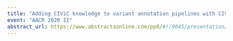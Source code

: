 ```yaml
---
title: "Adding CIViC knowledge to variant annotation pipelines with CIViCpy (AACR Poster #5462)"
event: "AACR 2020 II"
abstract_url: https://www.abstractsonline.com/pp8/#!/9045/presentation/3905
---
```

